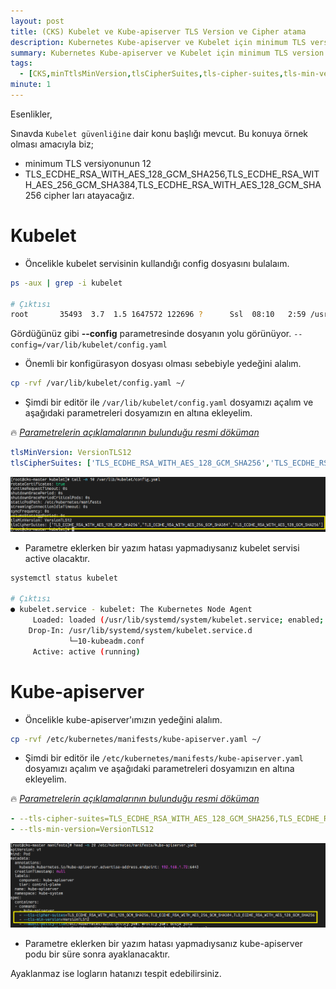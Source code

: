 ```yaml
---
layout: post
title: (CKS) Kubelet ve Kube-apiserver TLS Version ve Cipher atama
description: Kubernetes Kube-apiserver ve Kubelet için minimum TLS version ve Cipher atama
summary: Kubernetes Kube-apiserver ve Kubelet için minimum TLS version ve Cipher atama
tags: 
  - [CKS,minTtlsMinVersion,tlsCipherSuites,tls-cipher-suites,tls-min-version,kubelet,kube-apiserver,Kubernetes]
minute: 1
---
```


Esenlikler,

Sınavda `Kubelet güvenliğine` dair konu başlığı mevcut. Bu konuya örnek olması amacıyla biz;

* minimum TLS versiyonunun 12
* TLS_ECDHE_RSA_WITH_AES_128_GCM_SHA256,TLS_ECDHE_RSA_WITH_AES_256_GCM_SHA384,TLS_ECDHE_RSA_WITH_AES_128_GCM_SHA256 cipher ları atayacağız.

# Kubelet 

* Öncelikle kubelet servisinin kullandığı config dosyasını bulalaım.

```bash
ps -aux | grep -i kubelet

# Çıktısı
root       35493  3.7  1.5 1647572 122696 ?      Ssl  08:10   2:59 /usr/bin/kubelet --bootstrap-kubeconfig=/etc/kubernetes/bootstrap-kubelet.conf --kubeconfig=/etc/kubernetes/kubelet.conf --config=/var/lib/kubelet/config.yaml --container-runtime-endpoint=unix:///run/containerd/containerd.sock --pod-infra-container-image=registry.k8s.io/pause:3.9
```

Gördüğünüz gibi **--config** parametresinde dosyanın yolu görünüyor. `--config=/var/lib/kubelet/config.yaml` 

* Önemli bir konfigürasyon dosyası olması sebebiyle yedeğini alalım.

```bash
cp -rvf /var/lib/kubelet/config.yaml ~/
```

* Şimdi bir editör ile `/var/lib/kubelet/config.yaml` dosyamızı açalım ve aşağıdaki parametreleri dosyamızın en altına ekleyelim.

🔥 [_Parametrelerin açıklamalarının bulunduğu resmi döküman_](https://kubernetes.io/docs/reference/config-api/kubelet-config.v1beta1/)

```yaml
tlsMinVersion: VersionTLS12
tlsCipherSuites: ['TLS_ECDHE_RSA_WITH_AES_128_GCM_SHA256','TLS_ECDHE_RSA_WITH_AES_256_GCM_SHA384','TLS_ECDHE_RSA_WITH_AES_128_GCM_SHA256']
```

![](https://raw.githubusercontent.com/sercangezer/sercangezer.github.io/main/images/2023/20230201-kubeletconfig-tls-add.PNG)

* Parametre eklerken bir yazım hatası yapmadıysanız kubelet servisi active olacaktır.

```bash
systemctl status kubelet

# Çıktısı
● kubelet.service - kubelet: The Kubernetes Node Agent
     Loaded: loaded (/usr/lib/systemd/system/kubelet.service; enabled; vendor preset: disabled)
    Drop-In: /usr/lib/systemd/system/kubelet.service.d
             └─10-kubeadm.conf
     Active: active (running) 
```

# Kube-apiserver

* Öncelikle kube-apiserver'ımızın yedeğini alalım.

```bash
cp -rvf /etc/kubernetes/manifests/kube-apiserver.yaml ~/
```

* Şimdi bir editör ile `/etc/kubernetes/manifests/kube-apiserver.yaml` dosyamızı açalım ve aşağıdaki parametreleri dosyamızın en altına ekleyelim.

🔥 [_Parametrelerin açıklamalarının bulunduğu resmi döküman_](https://kubernetes.io/docs/reference/command-line-tools-reference/kube-apiserver/)

```yaml
- --tls-cipher-suites=TLS_ECDHE_RSA_WITH_AES_128_GCM_SHA256,TLS_ECDHE_RSA_WITH_AES_256_GCM_SHA384,TLS_ECDHE_RSA_WITH_AES_128_GCM_SHA256
- --tls-min-version=VersionTLS12
```

![](https://raw.githubusercontent.com/sercangezer/sercangezer.github.io/main/images/2023/20230201-kube-apiserver-tls-add.PNG)

* Parametre eklerken bir yazım hatası yapmadıysanız kube-apiserver podu bir süre sonra ayaklanacaktır.

Ayaklanmaz ise logların hatanızı tespit edebilirsiniz.


